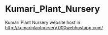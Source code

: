 # Kumari_Plant_Nursery
Kumari Plant Nursery website host in http://kumariplantnursery.000webhostapp.com/
